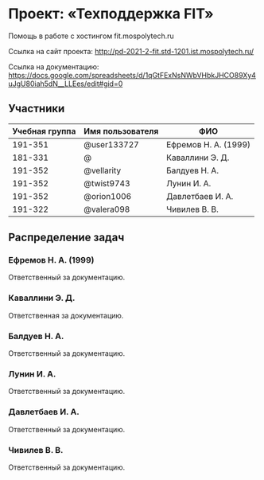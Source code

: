 # Проект: «Техподдержка FIT»

Помощь в работе с хостингом fit.mospolytech.ru

Ссылка на сайт проекта: http://pd-2021-2-fit.std-1201.ist.mospolytech.ru/

Ссылка на документацию: https://docs.google.com/spreadsheets/d/1qGtFExNsNWbVHbkJHCO89Xy4uJgU80iah5dN__LLEes/edit#gid=0

## Участники

| Учебная группа | Имя пользователя | ФИО                      |
|----------------|------------------|--------------------------|
| 191-351        | @user133727      | Ефремов Н. А. (1999)     |
| 181-331        | @                | Каваллини Э. Д.          |
| 191-352        | @vellarity       | Балдуев Н. А.            |
| 191-352        | @twist9743       | Лунин И. А.              |
| 191-352        | @orion1006       | Давлетбаев И. А.         |
| 191-322        | @valera098       | Чивилев В. В.            |

## Распределение задач

### Ефремов Н. А. (1999)

Ответственный за документацию.

### Каваллини Э. Д.

Ответственная за документацию.

### Балдуев Н. А. 

Ответственный за документацию.

### Лунин И. А.

Ответственный за документацию.

### Давлетбаев И. А.

Ответственный за документацию.

### Чивилев В. В.

Ответственный за документацию.


